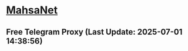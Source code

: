 
# [MahsaNet](https://t.me/mahsa_net)
## Free Telegram Proxy (Last Update: 2025-07-01 14:38:56)

    